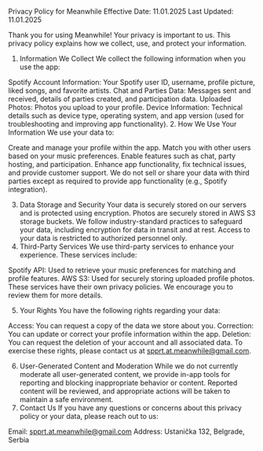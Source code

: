 Privacy Policy for Meanwhile
Effective Date: 11.01.2025
Last Updated: 11.01.2025

Thank you for using Meanwhile! Your privacy is important to us. This privacy policy explains how we collect, use, and protect your information.

1. Information We Collect
We collect the following information when you use the app:

Spotify Account Information: Your Spotify user ID, username, profile picture, liked songs, and favorite artists.
Chat and Parties Data: Messages sent and received, details of parties created, and participation data.
Uploaded Photos: Photos you upload to your profile.
Device Information: Technical details such as device type, operating system, and app version (used for troubleshooting and improving app functionality).
2. How We Use Your Information
We use your data to:

Create and manage your profile within the app.
Match you with other users based on your music preferences.
Enable features such as chat, party hosting, and participation.
Enhance app functionality, fix technical issues, and provide customer support.
We do not sell or share your data with third parties except as required to provide app functionality (e.g., Spotify integration).

3. Data Storage and Security
Your data is securely stored on our servers and is protected using encryption.
Photos are securely stored in AWS S3 storage buckets.
We follow industry-standard practices to safeguard your data, including encryption for data in transit and at rest.
Access to your data is restricted to authorized personnel only.
4. Third-Party Services
We use third-party services to enhance your experience. These services include:

Spotify API: Used to retrieve your music preferences for matching and profile features.
AWS S3: Used for securely storing uploaded profile photos.
These services have their own privacy policies. We encourage you to review them for more details.

5. Your Rights
You have the following rights regarding your data:

Access: You can request a copy of the data we store about you.
Correction: You can update or correct your profile information within the app.
Deletion: You can request the deletion of your account and all associated data.
To exercise these rights, please contact us at spprt.at.meanwhile@gmail.com.

6. User-Generated Content and Moderation
While we do not currently moderate all user-generated content, we provide in-app tools for reporting and blocking inappropriate behavior or content.
Reported content will be reviewed, and appropriate actions will be taken to maintain a safe environment.
7. Contact Us
If you have any questions or concerns about this privacy policy or your data, please reach out to us:

Email: spprt.at.meanwhile@gmail.com
Address: Ustanička 132, Belgrade, Serbia
